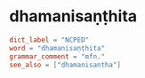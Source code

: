 # dhamanisaṇṭhita

``` toml
dict_label = "NCPED"
word = "dhamanisaṇṭhita"
grammar_comment = "mfn."
see_also = ["dhamanisantha"]
```


